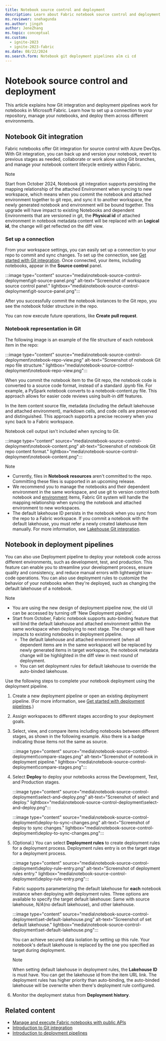 ```yaml
---
title: Notebook source control and deployment
description: Learn about Fabric notebook source control and deployment pipelines, and Git integration with notebooks.
ms.reviewer: snehagunda
ms.author: jingzh
author: JeneZhang
ms.topic: conceptual
ms.custom:
  - ignite-2023
  - ignite-2023-fabric
ms.date: 08/22/2024
ms.search.form: Notebook git deployment pipelines alm ci cd
---
```


# Notebook source control and deployment

This article explains how Git integration and deployment pipelines work for notebooks in Microsoft Fabric. Learn how to set up a connection to your repository, manage your notebooks, and deploy them across different environments.

## Notebook Git integration

Fabric notebooks offer Git integration for source control with Azure DevOps. With Git integration, you can back up and version your notebook, revert to previous stages as needed, collaborate or work alone using Git branches, and manage your notebook content lifecycle entirely within Fabric.

> [!NOTE]
> Start from October 2024, Notebook git integration supports persisting the mapping relationship of the attached Environment when syncing to new workspace, which means when you commit the notebook and attached environment together to git repo, and sync it to another workspace, the newly generated notebook and environment will be bound together. This upgrade will have impact to existing Notebooks and dependent Environments that are versioned in git, the **Physical id** of attached environment in notebook metadata content will be replaced with an **Logical id**, the change will get reflected on the diff view.

### Set up a connection

From your workspace settings, you can easily set up a connection to your repo to commit and sync changes. To set up the connection, see [Get started with Git integration](../cicd/git-integration/git-get-started.md). Once connected, your items, including notebooks, appear in the **Source control** panel.

:::image type="content" source="media\notebook-source-control-deployment\git-source-panel.png" alt-text="Screenshot of workspace source control panel." lightbox="media\notebook-source-control-deployment\git-source-panel.png":::

After you successfully commit the notebook instances to the Git repo, you see the notebook folder structure in the repo.

You can now execute future operations, like **Create pull request**.

### Notebook representation in Git

The following image is an example of the file structure of each notebook item in the repo:

:::image type="content" source="media\notebook-source-control-deployment\notebook-repo-view.png" alt-text="Screenshot of notebook Git repo file structure." lightbox="media\notebook-source-control-deployment\notebook-repo-view.png":::

When you commit the notebook item to the Git repo, the notebook code is converted to a source code format, instead of a standard .ipynb file. For example, a PySpark notebook converts to a notebook-content.py file. This approach allows for easier code reviews using built-in diff features.

In the item content source file, metadata (including the default lakehouse and attached environment), markdown cells, and code cells are preserved and distinguished. This approach supports a precise recovery when you sync back to a Fabric workspace.

Notebook cell output isn't included when syncing to Git.

:::image type="content" source="media\notebook-source-control-deployment\notebook-content.png" alt-text="Screenshot of notebook Git repo content format." lightbox="media\notebook-source-control-deployment\notebook-content.png":::

> [!NOTE]
>
> - Currently, files in **Notebook resources** aren't committed to the repo. Committing these files is supported in an upcoming release.
> - We recommend you to manage the notebooks and their dependent environment in the same workspace, and use git to version control both notebook and [environment](./environment-git-and-deployment-pipeline.md) items, Fabric Git system will handle the mapping relationship when syncing the notebook and attached environment to new workspaces.
> - The default lakehouse ID persists in the notebook when you sync from the repo to a Fabric workspace. If you commit a notebook with the default lakehouse, you must refer a newly created lakehouse item manually. For more information, see [Lakehouse Git integration](lakehouse-git-deployment-pipelines.md).

## Notebook in deployment pipelines

You can also use Deployment pipeline to deploy your notebook code across different environments, such as development, test, and production. This feature can enable you to streamline your development process, ensure quality and consistency, and reduce manual errors with lightweight low-code operations. You can also use deployment rules to customize the behavior of your notebooks when they're deployed, such as changing the default lakehouse of a notebook.

> [!NOTE]
> 
> - You are using the new design of deployment pipeline now, the old UI can be accessed by turning off 'New Deployment pipeline'.
> - Start from October, Fabric notebook supports auto-binding feature that will bind the default lakehouse and attached environment within the same workspace when deploying to next stage. The change will have impacts to existing notebooks in deployment pipeline.
>   - The default lakehouse and attached environment (when all dependent items are in the same workspace) will be replaced by newly generated items in target workspace, the notebook metadata change will be highlighted in the diff view in next round of deployment.
>   - You can set deployment rules for default lakehouse to override the auto-binded lakehouse.

Use the following steps to complete your notebook deployment using the deployment pipeline.

1. Create a new deployment pipeline or open an existing deployment pipeline. (For more information, see [Get started with deployment pipelines](../cicd/deployment-pipelines/get-started-with-deployment-pipelines.md).)

1. Assign workspaces to different stages according to your deployment goals.

1. Select, view, and compare items including notebooks between different stages, as shown in the following example. Also there is a badge indicating those items not the same as source.

    :::image type="content" source="media\notebook-source-control-deployment\compare-stages.png" alt-text="Screenshot of notebook in deployment pipeline." lightbox="media\notebook-source-control-deployment\compare-stages.png":::

1. Select **Deploy** to deploy your notebooks across the Development, Test, and Production stages.

    :::image type="content" source="media\notebook-source-control-deployment\select-and-deploy.png" alt-text="Screenshot of select and deploy." lightbox="media\notebook-source-control-deployment\select-and-deploy.png":::

    :::image type="content" source="media\notebook-source-control-deployment\deploy-to-sync-changes.png" alt-text="Screenshot of deploy to sync changes." lightbox="media\notebook-source-control-deployment\deploy-to-sync-changes.png":::

1. (Optional.) You can select **Deployment rules** to create deployment rules for a deployment process. Deployment rules entry is on the target stage for a deployment process.

    :::image type="content" source="media\notebook-source-control-deployment\deploy-rule-entry.png" alt-text="Screenshot of deployment rules entry." lightbox="media\notebook-source-control-deployment\deploy-rule-entry.png":::

    Fabric supports parameterizing the default lakehouse for **each** notebook instance when deploying with deployment rules. Three options are available to specify the target default lakehouse: Same with source lakehouse, _N/A_(no default lakehouse), and other lakehouse.

    :::image type="content" source="media\notebook-source-control-deployment\set-default-lakehouse.png" alt-text="Screenshot of set default lakehouse." lightbox="media\notebook-source-control-deployment\set-default-lakehouse.png":::

    You can achieve secured data isolation by setting up this rule. Your notebook's default lakehouse is replaced by the one you specified as target during deployment.

    > [!NOTE]
    > When setting default lakehouse in deployment rules, the **Lakehouse ID** is must have. You can get the lakehouse id from the item URL link.
    > The deployment rules has higher priority than auto-binding, the auto-binded lakehouse will be overwrite when there's deployment rule configured.

1. Monitor the deployment status from **Deployment history**.

## Related content

- [Manage and execute Fabric notebooks with public APIs](notebook-public-api.md)
- [Introduction to Git integration](../cicd/git-integration/intro-to-git-integration.md)
- [Introduction to deployment pipelines](../cicd/deployment-pipelines/intro-to-deployment-pipelines.md)
